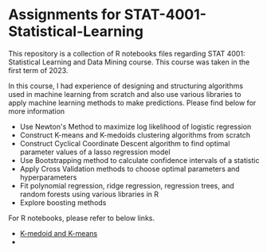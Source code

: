 # Assignments for STAT-4001-Statistical-Learning

This repository is a collection of R notebooks files regarding STAT 4001: Statistical Learning and Data Mining course. This course was taken in the first term of 2023.

In this course, I had experience of designing and structuring algorithms used in machine learning from scratch and also use various libraries to apply machine learning methods to make predictions. Please find below for more information

- Use Newton's Method to maximize log likelihood of logistic regression
- Construct K-means and K-medoids clustering algorithms from scratch
- Construct Cyclical Coordinate Descent algorithm to find optimal parameter values of a lasso regression model
- Use Bootstrapping method to calculate confidence intervals of a statistic
- Apply Cross Validation methods to choose optimal parameters and hyperparameters
- Fit polynomial regression, ridge regression, regression trees, and random forests using various libraries in R
- Explore boosting methods

For R notebooks, please refer to below links.

- [K-medoid and K-means](https://htmlpreview.github.io/?https://github.com/JayQuant/STAT-4001---Statistical-Learning-Assignments/blob/main/K-medoid-and-K-means-experimentation.html)
- 
